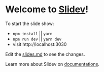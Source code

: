 # Welcome to [Slidev](https://github.com/slidevjs/slidev)!

To start the slide show:

- `npm install` || `yarn`
- `npm run dev` || `yarn dev`
- visit http://localhost:3030

Edit the [slides.md](./slides.md) to see the changes.

Learn more about Slidev on [documentations](https://sli.dev/).
